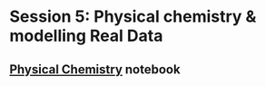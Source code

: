 # Session 5: Physical chemistry & modelling Real Data

## [Physical Chemistry](https://github.com/Konczer/ComputationalThinkingWithPython/blob/main/05_PhysicalChemistryModellingRealData/PhysicalChemistryPresentation.ipynb) notebook